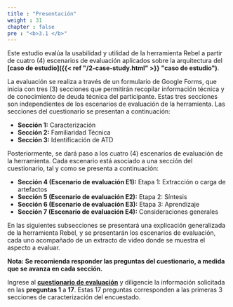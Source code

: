 ```yaml
---
title : "Presentación"
weight : 31
chapter : false
pre : "<b>3.1 </b>"
---
```


Este estudio evalúa la usabilidad y utilidad de la herramienta Rebel a partir de cuatro (4) escenarios de evaluación aplicados sobre la arquitectura del **[caso de estudio]({{< ref "/2-case-study.html" >}} "caso de estudio")**.

La evaluación se realiza a través de un formulario de Google Forms, que inicia con tres (3) secciones que permitirán recopilar información técnica y de conocimiento de deuda técnica del participante. Estas tres secciones son independientes de los escenarios de evaluación de la herramienta. Las secciones del cuestionario se presentan a continuación: 

* **Sección 1:** Caracterización
* **Sección 2:** Familiaridad Técnica
* **Sección 3:** Identificación de ATD

Posteriormente, se dará paso a los cuatro (4) escenarios de evaluación de la herramienta. Cada escenario está asociado a una sección del cuestionario, tal y como se presenta a continuación:

* **Sección 4 (Escenario de evaluación E1):** Etapa 1: Extracción o carga de artefactos
* **Sección 5 (Escenario de evaluación E2):** Etapa 2: Síntesis
* **Sección 6 (Escenario de evaluación E3):** Etapa 3: Aprendizaje
* **Sección 7 (Escenario de evaluación E4):** Consideraciones generales

En las siguientes subsecciones se presentará una explicación generalizada de la herramienta Rebel, y se presentarán los escenarios de evaluación, cada uno acompañado de un extracto de video donde se muestra el aspecto a evaluar. 

**Nota: Se recomienda responder las preguntas del cuestionario, a medida que se avanza en cada sección.**

Ingrese al **[cuestionario de evaluación](https://docs.google.com/forms/d/e/1FAIpQLSe3jCjy_yHfXv9BNscfzoNviGIvpYkzVxLxWY3m7UqTzX9sQQ/viewform?usp=sf_link)** y diligencie la información solicitada en las **preguntas 1** a **17**. Estas 17 preguntas corresponden a las primeras 3 secciones de caracterización del encuestado.